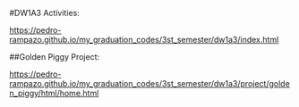 #DW1A3 Activities:

https://pedro-rampazo.github.io/my_graduation_codes/3st_semester/dw1a3/index.html

##Golden Piggy Project:

https://pedro-rampazo.github.io/my_graduation_codes/3st_semester/dw1a3/project/golden_piggy/html/home.html
